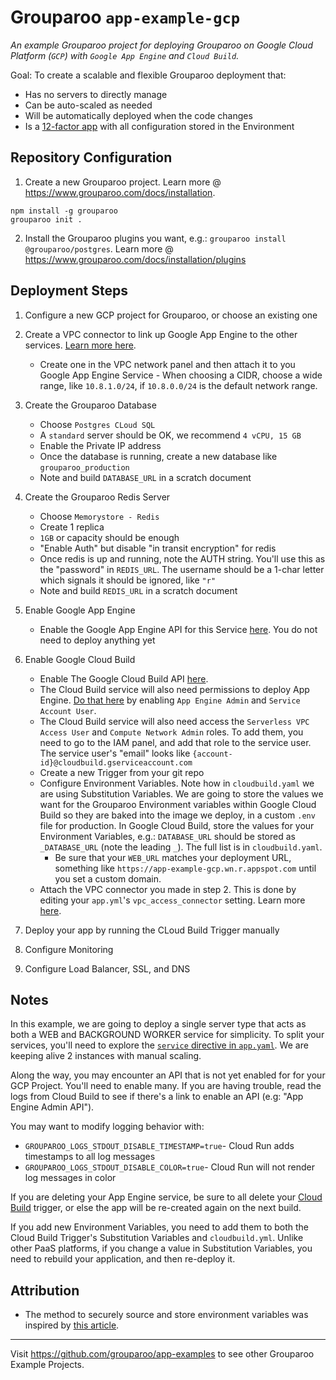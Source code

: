 # Grouparoo `app-example-gcp`

_An example Grouparoo project for deploying Grouparoo on Google Cloud Platform (`GCP`) with `Google App Engine` and `Cloud Build`._

Goal: To create a scalable and flexible Grouparoo deployment that:

- Has no servers to directly manage
- Can be auto-scaled as needed
- Will be automatically deployed when the code changes
- Is a [12-factor app](https://12factor.net/) with all configuration stored in the Environment

## Repository Configuration

1. Create a new Grouparoo project. Learn more @ https://www.grouparoo.com/docs/installation.

```
npm install -g grouparoo
grouparoo init .
```

2. Install the Grouparoo plugins you want, e.g.: `grouparoo install @grouparoo/postgres`. Learn more @ https://www.grouparoo.com/docs/installation/plugins

## Deployment Steps

1. Configure a new GCP project for Grouparoo, or choose an existing one

2. Create a VPC connector to link up Google App Engine to the other services. [Learn more here](https://cloud.google.com/vpc/docs/configure-serverless-vpc-access#creating_a_connector).

   - Create one in the VPC network panel and then attach it to you Google App Engine Service - When choosing a CIDR, choose a wide range, like `10.8.1.0/24`, if `10.8.0.0/24` is the default network range.

3. Create the Grouparoo Database

   - Choose `Postgres CLoud SQL`
   - A `standard` server should be OK, we recommend `4 vCPU, 15 GB`
   - Enable the Private IP address
   - Once the database is running, create a new database like `grouparoo_production`
   - Note and build `DATABASE_URL` in a scratch document

4. Create the Grouparoo Redis Server

   - Choose `Memorystore - Redis`
   - Create 1 replica
   - `1GB` or capacity should be enough
   - "Enable Auth" but disable "in transit encryption" for redis
   - Once redis is up and running, note the AUTH string. You'll use this as the "password" in `REDIS_URL`. The username should be a 1-char letter which signals it should be ignored, like `"r"`
   - Note and build `REDIS_URL` in a scratch document

5. Enable Google App Engine

   - Enable the Google App Engine API for this Service [here](https://console.cloud.google.com/appengine/start). You do not need to deploy anything yet

6. Enable Google Cloud Build

   - Enable The Google Cloud Build API [here](https://console.cloud.google.com/cloud-build).
   - The Cloud Build service will also need permissions to deploy App Engine. [Do that here](https://console.cloud.google.com/cloud-build/settings) by enabling `App Engine Admin` and `Service Account User`.
   - The Cloud Build service will also need access the `Serverless VPC Access User` and `Compute Network Admin` roles. To add them, you need to go to the IAM panel, and add that role to the service user. The service user's "email" looks like `{account-id}@cloudbuild.gserviceaccount.com`
   - Create a new Trigger from your git repo
   - Configure Environment Variables. Note how in `cloudbuild.yaml` we are using Substitution Variables. We are going to store the values we want for the Grouparoo Environment variables within Google Cloud Build so they are baked into the image we deploy, in a custom `.env` file for production. In Google Cloud Build, store the values for your Environment Variables, e.g.: `DATABASE_URL` should be stored as `_DATABASE_URL` (note the leading `_`). The full list is in `cloudbuild.yaml`.
     - Be sure that your `WEB_URL` matches your deployment URL, something like `https://app-example-gcp.wn.r.appspot.com` until you set a custom domain.
   - Attach the VPC connector you made in step 2. This is done by editing your `app.yml`'s `vpc_access_connector` setting. Learn more [here](https://cloud.google.com/appengine/docs/standard/nodejs/connecting-vpc).

7. Deploy your app by running the CLoud Build Trigger manually

8. Configure Monitoring

9. Configure Load Balancer, SSL, and DNS

## Notes

In this example, we are going to deploy a single server type that acts as both a WEB and BACKGROUND WORKER service for simplicity. To split your services, you'll need to explore the [`service` directive in `app.yaml`](https://cloud.google.com/appengine/docs/standard/nodejs/config/appref). We are keeping alive 2 instances with manual scaling.

Along the way, you may encounter an API that is not yet enabled for for your GCP Project. You'll need to enable many. If you are having trouble, read the logs from Cloud Build to see if there's a link to enable an API (e.g: "App Engine Admin API").

You may want to modify logging behavior with:

- `GROUPAROO_LOGS_STDOUT_DISABLE_TIMESTAMP=true`- Cloud Run adds timestamps to all log messages
- `GROUPAROO_LOGS_STDOUT_DISABLE_COLOR=true`- Cloud Run will not render log messages in color

If you are deleting your App Engine service, be sure to all delete your [Cloud Build](https://console.cloud.google.com/cloud-build/) trigger, or else the app will be re-created again on the next build.

If you add new Environment Variables, you need to add them to both the Cloud Build Trigger's Substitution Variables and `cloudbuild.yml`. Unlike other PaaS platforms, if you change a value in Substitution Variables, you need to rebuild your application, and then re-deploy it.

## Attribution

- The method to securely source and store environment variables was inspired by [this article](https://medium.com/@brian.young.pro/how-to-add-environmental-variables-to-google-app-engine-node-js-using-cloud-build-5ce31ee63d7).

---

Visit https://github.com/grouparoo/app-examples to see other Grouparoo Example Projects.
